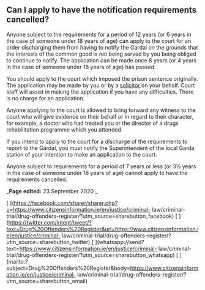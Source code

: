 ##  Can I apply to have the notification requirements cancelled?

Anyone subject to the requirements for a period of 12 years (or 6 years in the
case of someone under 18 years of age) can apply to the court for an order
discharging them from having to notify the Gardaí on the grounds that the
interests of the common good is not being served by you being obliged to
continue to notify. The application can be made once 8 years (or 4 years in
the case of someone under 18 years of age) has passed.

You should apply to the court which imposed the prison sentence originally.
The application may be made by you or by a [ solicitor
](/en/justice/courtroom/solicitors/) on your behalf. Court staff will assist
in making the application if you have any difficulties. There is no charge for
an application.

Anyone applying to the court is allowed to bring forward any witness to the
court who will give evidence on their behalf or in regard to their character,
for example, a doctor who had treated you or the director of a drugs
rehabilitation programme which you attended.

If you intend to apply to the court for a discharge of the requirements to
report to the Gardaí, you must notify the Superintendent of the local Garda
station of your intention to make an application to the court.

Anyone subject to requirements for a period of 7 years or less (or 3½ years in
the case of someone under 18 years of age) cannot apply to have the
requirements cancelled.

_**Page edited:** 23 September 2020 _

[
](https://facebook.com/sharer/sharer.php?u=https://www.citizensinformation.ie/en/justice/criminal-
law/criminal-trial/drug-offenders-register/?utm_source=sharebutton_facebook) [
](https://twitter.com/intent/tweet/?text=Drug%20Offenders%20Register&url=https://www.citizensinformation.ie/en/justice/criminal-
law/criminal-trial/drug-offenders-register/?utm_source=sharebutton_twitter) [
](whatsapp://send?text=https://www.citizensinformation.ie/en/justice/criminal-
law/criminal-trial/drug-offenders-register/?utm_source=sharebutton_whatsapp) [
](mailto:?subject=Drug%20Offenders%20Register&body=https://www.citizensinformation.ie/en/justice/criminal-
law/criminal-trial/drug-offenders-register/?utm_source=sharebutton_email) [
](javascript:void\(0\))
